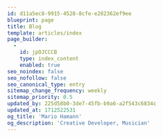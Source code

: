 ```yaml
---
id: d11a5ec8-9915-4528-8cfe-e282362ef9ee
blueprint: page
title: Blog
template: articles/index
page_builder:
  -
    id: jpOJCCCB
    type: index_content
    enabled: true
seo_noindex: false
seo_nofollow: false
seo_canonical_type: entry
sitemap_change_frequency: weekly
sitemap_priority: 0.5
updated_by: 225d58b0-3de7-45fb-b9a6-a2f543c6834c
updated_at: 1712522531
og_title: 'Mario Hamann'
og_description: 'Creative Developer, Musician'
---
```

